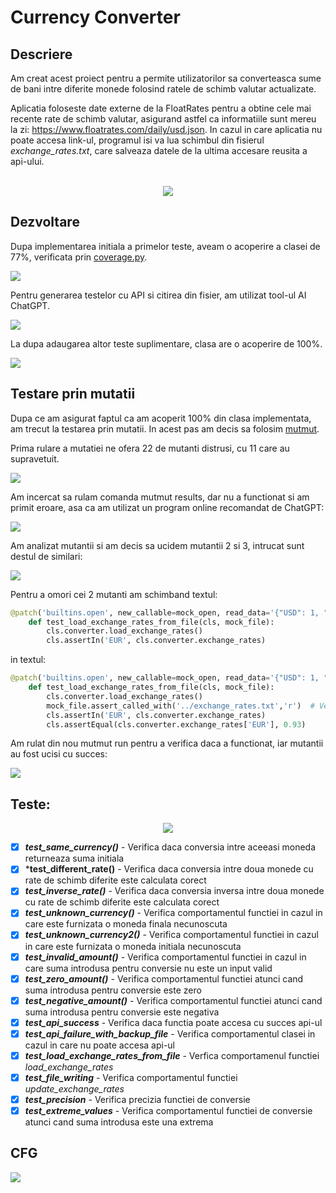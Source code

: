 # Currency Converter
## Descriere
Am creat acest proiect pentru a permite utilizatorilor sa converteasca sume de bani intre diferite monede folosind ratele de schimb valutar actualizate.

Aplicatia foloseste date externe de la FloatRates pentru a obtine cele mai recente rate de schimb valutar, asigurand astfel ca informatiile sunt mereu la zi:
https://www.floatrates.com/daily/usd.json. In cazul in care aplicatia nu poate accesa link-ul, programul isi va lua schimbul din fisierul *exchange_rates.txt*, care salveaza datele de la ultima accesare reusita a api-ului.
<br><br>
<p align="center">
<img  src="https://github.com/anaturcitu/CurrencyConverter/blob/main/images/Interface.png">
</p>

## Dezvoltare
Dupa implementarea initiala a primelor teste, aveam o acoperire a clasei de 77%, verificata prin <a href="https://coverage.readthedocs.io/en/7.4.4/" target="_blank">coverage.py</a>.

<img  src="https://github.com/anaturcitu/CurrencyConverter/blob/main/images/beforeCoverage.jpg">

Pentru generarea testelor cu API si citirea din fisier, am utilizat tool-ul AI ChatGPT.

<img  src="https://github.com/anaturcitu/CurrencyConverter/blob/main/images/ai_test_generate.png">

La dupa adaugarea altor teste suplimentare, clasa are o acoperire de 100%.

<img  src="https://github.com/anaturcitu/CurrencyConverter/blob/main/images/afterCoverage.jpg">

## Testare prin mutatii

Dupa ce am asigurat faptul ca am acoperit 100% din clasa implementata, am trecut la testarea prin mutatii. In acest pas am decis sa folosim <a href="https://mutmut.readthedocs.io/en/latest/" target="_blank">mutmut</a>.

Prima rulare a mutatiei ne ofera 22 de mutanti distrusi, cu 11 care au supravetuit.

<img  src="https://github.com/anaturcitu/CurrencyConverter/blob/main/images/beforeMutants.png">


Am incercat sa rulam comanda mutmut results, dar nu a functionat si am primit eroare, asa ca am utilizat un program online recomandat de ChatGPT:

<img  src="https://github.com/anaturcitu/CurrencyConverter/blob/main/images/findMutants.png">

Am analizat mutantii si am decis sa ucidem mutantii 2 si 3, intrucat sunt destul de similari:

<img  src="https://github.com/anaturcitu/CurrencyConverter/blob/main/images/killedMutants.png">

Pentru a omori cei 2 mutanti am schimband textul:

```python
@patch('builtins.open', new_callable=mock_open, read_data='{"USD": 1, "EUR": 0.93}')
    def test_load_exchange_rates_from_file(cls, mock_file):
        cls.converter.load_exchange_rates()
        cls.assertIn('EUR', cls.converter.exchange_rates)
```

in textul:

```python
@patch('builtins.open', new_callable=mock_open, read_data='{"USD": 1, "EUR": 0.93}')
    def test_load_exchange_rates_from_file(cls, mock_file):
        cls.converter.load_exchange_rates()
        mock_file.assert_called_with('../exchange_rates.txt','r')  # Verificam daca fisierul a fost deschis corect
        cls.assertIn('EUR', cls.converter.exchange_rates)
        cls.assertEqual(cls.converter.exchange_rates['EUR'], 0.93)
```

Am rulat din nou mutmut run pentru a verifica daca a functionat, iar mutantii au fost ucisi cu succes:

<img  src="https://github.com/anaturcitu/CurrencyConverter/blob/main/images/afterMutants.png">

## Teste:
<p align="center">
<img  src="https://github.com/anaturcitu/CurrencyConverter/blob/main/images/afterTest.jpg">
</p>

- [x] ***test_same_currency()*** - Verifica daca conversia intre aceeasi moneda returneaza suma initiala
- [x] ***test_different_rate()** - Verifica daca conversia intre doua monede cu rate de schimb diferite este calculata corect
- [x] ***test_inverse_rate()*** - Verifica daca conversia inversa intre doua monede cu rate de schimb diferite este calculata corect
- [x] ***test_unknown_currency()*** - Verifica comportamentul functiei in cazul in care este furnizata o moneda finala necunoscuta 
- [x] ***test_unknown_currency2()*** - Verifica comportamentul functiei in cazul in care este furnizata o moneda initiala necunoscuta
- [x] ***test_invalid_amount()*** - Verifica comportamentul functiei in cazul in care suma introdusa pentru conversie nu este un input valid
- [x] ***test_zero_amount()*** - Verifica comportamentul functiei atunci cand suma introdusa pentru conversie este zero
- [x] ***test_negative_amount()*** - Verifica comportamentul functiei atunci cand suma introdusa pentru conversie este negativa
- [x] ***test_api_success*** - Verifica daca functia poate accesa cu succes api-ul
- [x] ***test_api_failure_with_backup_file*** - Verifica comportamentul clasei in cazul in care nu poate accesa api-ul
- [x] ***test_load_exchange_rates_from_file*** - Verfica comportamenul functiei *load_exchange_rates*
- [x] ***test_file_writing*** - Verifica comportamentul functiei *update_exchange_rates*
- [x] ***test_precision*** - Verifica precizia functiei de conversie
- [x] ***test_extreme_values*** - Verifica comportamentul functiei de conversie atunci cand suma introdusa este una extrema

## CFG
<img  src="https://github.com/anaturcitu/CurrencyConverter/blob/main/images/cfg.png">
